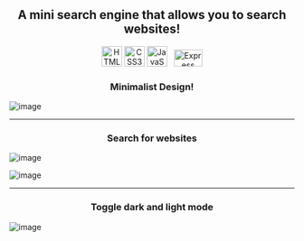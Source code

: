 <h1 align="center" Mini-Wiki</h1>
<h2 align="center">A mini search engine that allows you to search websites! </h2>



<p align="center">
<a href="https://developer.mozilla.org/en-US/docs/Glossary/HTML5" target="_blank" rel="noreferrer"><img src="https://raw.githubusercontent.com/danielcranney/readme-generator/main/public/icons/skills/html5-colored.svg" width="36" height="36" alt="HTML5" /></a> 
<a href="https://developer.mozilla.org/en-US/docs/Web/CSS" target="_blank" rel="noreferrer"><img src="https://raw.githubusercontent.com/danielcranney/readme-generator/main/public/icons/skills/css3-colored.svg" width="36" height="36" alt="CSS3" /></a>
<a href="https://developer.mozilla.org/en-US/docs/Web/JavaScript" target="_blank" rel="noreferrer"><img src="https://raw.githubusercontent.com/danielcranney/readme-generator/main/public/icons/skills/javascript-colored.svg" width="36" height="36" alt="JavaScript" /></a> &nbsp;
<a href="https://auth0.com/" target="_blank" rel="noreferrer"><img src="![express-js-1-4270588416](https://github.com/ruimartins3/mini-wiki/assets/91401714/b791efea-24a8-418f-94a8-65e229876002)" width="50" height="30" alt="Express" /></a>

  
  
  <h3 align="center">Minimalist Design!</h3>
  
  ![image](https://github.com/ruimartins3/mini-wiki/assets/91401714/593d41fe-55fc-48d3-bfbc-42c3d3bfcc68)

---

<h3 align="center">Search for websites</h3>

![image](https://github.com/ruimartins3/mini-wiki/assets/91401714/50c274a6-9284-4eb9-b700-0eed52dbe317)

![image](https://github.com/ruimartins3/mini-wiki/assets/91401714/c42b9699-2a19-4d6b-a301-e26b49b12b67)


---

<h3 align="center">Toggle dark and light mode</h3>

![image](https://github.com/ruimartins3/mini-wiki/assets/91401714/5d7b210d-aca4-4f45-9d47-37ae88e10d05)





